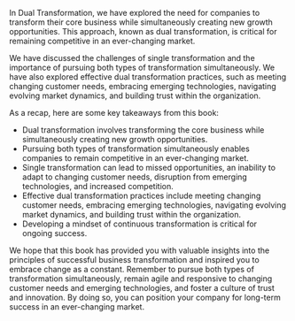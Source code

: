 
In Dual Transformation, we have explored the need for companies to transform their core business while simultaneously creating new growth opportunities. This approach, known as dual transformation, is critical for remaining competitive in an ever-changing market.

We have discussed the challenges of single transformation and the importance of pursuing both types of transformation simultaneously. We have also explored effective dual transformation practices, such as meeting changing customer needs, embracing emerging technologies, navigating evolving market dynamics, and building trust within the organization.

As a recap, here are some key takeaways from this book:

* Dual transformation involves transforming the core business while simultaneously creating new growth opportunities.
* Pursuing both types of transformation simultaneously enables companies to remain competitive in an ever-changing market.
* Single transformation can lead to missed opportunities, an inability to adapt to changing customer needs, disruption from emerging technologies, and increased competition.
* Effective dual transformation practices include meeting changing customer needs, embracing emerging technologies, navigating evolving market dynamics, and building trust within the organization.
* Developing a mindset of continuous transformation is critical for ongoing success.

We hope that this book has provided you with valuable insights into the principles of successful business transformation and inspired you to embrace change as a constant. Remember to pursue both types of transformation simultaneously, remain agile and responsive to changing customer needs and emerging technologies, and foster a culture of trust and innovation. By doing so, you can position your company for long-term success in an ever-changing market.

